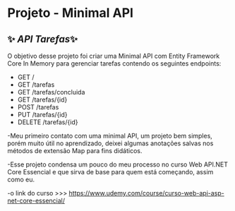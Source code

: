 # Projeto - Minimal API
## ✨ _API Tarefas_✨

O  objetivo desse projeto foi criar uma Minimal API com Entity Framework Core In Memory para gerenciar tarefas contendo os seguintes endpoints:
* GET /
* GET /tarefas
* GET /tarefas/concluida
* GET /tarefas/{id}
* POST /tarefas
* PUT /tarefas/{id}
* DELETE /tarefas/{id}



-Meu primeiro contato com uma minimal API, um projeto bem simples, porém muito útil no aprendizado, deixei algumas anotações salvas nos métodos de extensão Map para fins didáticos.

-Esse projeto condensa um pouco do meu processo no curso Web API.NET Core Essencial e que sirva de base para quem está começando, assim como eu.

-o link do curso >>> https://www.udemy.com/course/curso-web-api-asp-net-core-essencial/
